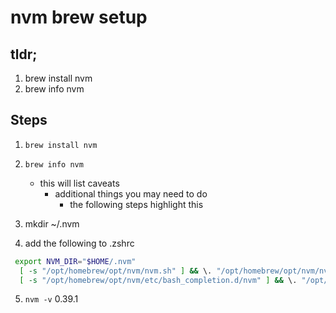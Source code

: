 # nvm brew setup

## tldr;

1. brew install nvm
2. brew info nvm

## Steps

1. `brew install nvm`
2. `brew info nvm`

   - this will list caveats
     - additional things you may need to do
       - the following steps highlight this

3. mkdir ~/.nvm
4. add the following to .zshrc

```sh
 export NVM_DIR="$HOME/.nvm"
  [ -s "/opt/homebrew/opt/nvm/nvm.sh" ] && \. "/opt/homebrew/opt/nvm/nvm.sh"  # This loads nvm
  [ -s "/opt/homebrew/opt/nvm/etc/bash_completion.d/nvm" ] && \. "/opt/homebrew/opt/nvm/etc/bash_completion.d/nvm"  # This loads nvm bash_completion
```

5. `nvm -v`
   0.39.1
